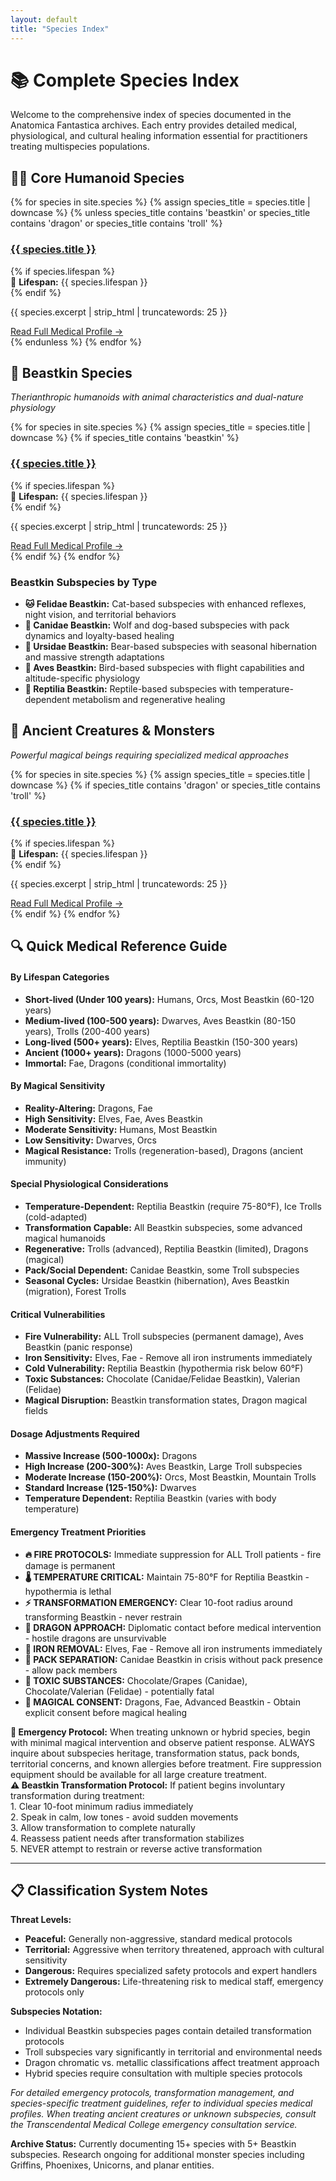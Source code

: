 ```yaml
---
layout: default
title: "Species Index"
---
```


# 📚 Complete Species Index

Welcome to the comprehensive index of species documented in the Anatomica Fantastica archives. Each entry provides detailed medical, physiological, and cultural healing information essential for practitioners treating multispecies populations.

## 🧑‍⚕️ Core Humanoid Species

<div class="species-index">
  {% for species in site.species %}
    {% assign species_title = species.title | downcase %}
    {% unless species_title contains 'beastkin' or species_title contains 'dragon' or species_title contains 'troll' %}
      <div class="index-entry">
        <h3><a href="{{ species.url | relative_url }}">{{ species.title }}</a></h3>
        {% if species.lifespan %}
          <div class="species-meta">
            🧬 <strong>Lifespan:</strong> {{ species.lifespan }}
          </div>
        {% endif %}
        <p>{{ species.excerpt | strip_html | truncatewords: 25 }}</p>
        <a href="{{ species.url | relative_url }}" class="read-more">Read Full Medical Profile →</a>
      </div>
    {% endunless %}
  {% endfor %}
</div>

## 🐾 Beastkin Species

*Therianthropic humanoids with animal characteristics and dual-nature physiology*

<div class="species-index">
  {% for species in site.species %}
    {% assign species_title = species.title | downcase %}
    {% if species_title contains 'beastkin' %}
      <div class="index-entry">
        <h3><a href="{{ species.url | relative_url }}">{{ species.title }}</a></h3>
        {% if species.lifespan %}
          <div class="species-meta">
            🧬 <strong>Lifespan:</strong> {{ species.lifespan }}
          </div>
        {% endif %}
        <p>{{ species.excerpt | strip_html | truncatewords: 25 }}</p>
        <a href="{{ species.url | relative_url }}" class="read-more">Read Full Medical Profile →</a>
      </div>
    {% endif %}
  {% endfor %}
</div>

### Beastkin Subspecies by Type

<div class="quick-reference">
  <ul>
    <li><strong>🐱 Felidae Beastkin:</strong> Cat-based subspecies with enhanced reflexes, night vision, and territorial behaviors</li>
    <li><strong>🐺 Canidae Beastkin:</strong> Wolf and dog-based subspecies with pack dynamics and loyalty-based healing</li>
    <li><strong>🐻 Ursidae Beastkin:</strong> Bear-based subspecies with seasonal hibernation and massive strength adaptations</li>
    <li><strong>🦅 Aves Beastkin:</strong> Bird-based subspecies with flight capabilities and altitude-specific physiology</li>
    <li><strong>🐍 Reptilia Beastkin:</strong> Reptile-based subspecies with temperature-dependent metabolism and regenerative healing</li>
  </ul>
</div>

## 🐲 Ancient Creatures & Monsters

*Powerful magical beings requiring specialized medical approaches*

<div class="species-index">
  {% for species in site.species %}
    {% assign species_title = species.title | downcase %}
    {% if species_title contains 'dragon' or species_title contains 'troll' %}
      <div class="index-entry">
        <h3><a href="{{ species.url | relative_url }}">{{ species.title }}</a></h3>
        {% if species.lifespan %}
          <div class="species-meta">
            🧬 <strong>Lifespan:</strong> {{ species.lifespan }}
          </div>
        {% endif %}
        <p>{{ species.excerpt | strip_html | truncatewords: 25 }}</p>
        <a href="{{ species.url | relative_url }}" class="read-more">Read Full Medical Profile →</a>
      </div>
    {% endif %}
  {% endfor %}
</div>

## 🔍 Quick Medical Reference Guide

<div class="quick-reference">
  <h4>By Lifespan Categories</h4>
  <ul>
    <li><strong>Short-lived (Under 100 years):</strong> Humans, Orcs, Most Beastkin (60-120 years)</li>
    <li><strong>Medium-lived (100-500 years):</strong> Dwarves, Aves Beastkin (80-150 years), Trolls (200-400 years)</li>
    <li><strong>Long-lived (500+ years):</strong> Elves, Reptilia Beastkin (150-300 years)</li>
    <li><strong>Ancient (1000+ years):</strong> Dragons (1000-5000 years)</li>
    <li><strong>Immortal:</strong> Fae, Dragons (conditional immortality)</li>
  </ul>

  <h4>By Magical Sensitivity</h4>
  <ul>
    <li><strong>Reality-Altering:</strong> Dragons, Fae</li>
    <li><strong>High Sensitivity:</strong> Elves, Fae, Aves Beastkin</li>
    <li><strong>Moderate Sensitivity:</strong> Humans, Most Beastkin</li>
    <li><strong>Low Sensitivity:</strong> Dwarves, Orcs</li>
    <li><strong>Magical Resistance:</strong> Trolls (regeneration-based), Dragons (ancient immunity)</li>
  </ul>

  <h4>Special Physiological Considerations</h4>
  <ul>
    <li><strong>Temperature-Dependent:</strong> Reptilia Beastkin (require 75-80°F), Ice Trolls (cold-adapted)</li>
    <li><strong>Transformation Capable:</strong> All Beastkin subspecies, some advanced magical humanoids</li>
    <li><strong>Regenerative:</strong> Trolls (advanced), Reptilia Beastkin (limited), Dragons (magical)</li>
    <li><strong>Pack/Social Dependent:</strong> Canidae Beastkin, some Troll subspecies</li>
    <li><strong>Seasonal Cycles:</strong> Ursidae Beastkin (hibernation), Aves Beastkin (migration), Forest Trolls</li>
  </ul>

  <h4>Critical Vulnerabilities</h4>
  <ul>
    <li><strong>Fire Vulnerability:</strong> ALL Troll subspecies (permanent damage), Aves Beastkin (panic response)</li>
    <li><strong>Iron Sensitivity:</strong> Elves, Fae - Remove all iron instruments immediately</li>
    <li><strong>Cold Vulnerability:</strong> Reptilia Beastkin (hypothermia risk below 60°F)</li>
    <li><strong>Toxic Substances:</strong> Chocolate (Canidae/Felidae Beastkin), Valerian (Felidae)</li>
    <li><strong>Magical Disruption:</strong> Beastkin transformation states, Dragon magical fields</li>
  </ul>

  <h4>Dosage Adjustments Required</h4>
  <ul>
    <li><strong>Massive Increase (500-1000x):</strong> Dragons</li>
    <li><strong>High Increase (200-300%):</strong> Aves Beastkin, Large Troll subspecies</li>
    <li><strong>Moderate Increase (150-200%):</strong> Orcs, Most Beastkin, Mountain Trolls</li>
    <li><strong>Standard Increase (125-150%):</strong> Dwarves</li>
    <li><strong>Temperature Dependent:</strong> Reptilia Beastkin (varies with body temperature)</li>
  </ul>

  <h4>Emergency Treatment Priorities</h4>
  <ul>
    <li><strong>🔥 FIRE PROTOCOLS:</strong> Immediate suppression for ALL Troll patients - fire damage is permanent</li>
    <li><strong>🌡️ TEMPERATURE CRITICAL:</strong> Maintain 75-80°F for Reptilia Beastkin - hypothermia is lethal</li>
    <li><strong>⚡ TRANSFORMATION EMERGENCY:</strong> Clear 10-foot radius around transforming Beastkin - never restrain</li>
    <li><strong>🐉 DRAGON APPROACH:</strong> Diplomatic contact before medical intervention - hostile dragons are unsurvivable</li>
    <li><strong>🧲 IRON REMOVAL:</strong> Elves, Fae - Remove all iron instruments immediately</li>
    <li><strong>🏥 PACK SEPARATION:</strong> Canidae Beastkin in crisis without pack presence - allow pack members</li>
    <li><strong>💊 TOXIC SUBSTANCES:</strong> Chocolate/Grapes (Canidae), Chocolate/Valerian (Felidae) - potentially fatal</li>
    <li><strong>🔮 MAGICAL CONSENT:</strong> Dragons, Fae, Advanced Beastkin - Obtain explicit consent before magical healing</li>
  </ul>
</div>

<div class="medical-alert critical">
  <strong>🚨 Emergency Protocol:</strong> When treating unknown or hybrid species, begin with minimal magical intervention and observe patient response. ALWAYS inquire about subspecies heritage, transformation status, pack bonds, territorial concerns, and known allergies before treatment. Fire suppression equipment should be available for all large creature treatment.
</div>

<div class="medical-alert warning">
  <strong>⚠️ Beastkin Transformation Protocol:</strong> If patient begins involuntary transformation during treatment:
  <br>1. Clear 10-foot minimum radius immediately
  <br>2. Speak in calm, low tones - avoid sudden movements  
  <br>3. Allow transformation to complete naturally
  <br>4. Reassess patient needs after transformation stabilizes
  <br>5. NEVER attempt to restrain or reverse active transformation
</div>

---

## 📋 Classification System Notes

**Threat Levels:**
- **Peaceful:** Generally non-aggressive, standard medical protocols
- **Territorial:** Aggressive when territory threatened, approach with cultural sensitivity
- **Dangerous:** Requires specialized safety protocols and expert handlers
- **Extremely Dangerous:** Life-threatening risk to medical staff, emergency protocols only

**Subspecies Notation:**
- Individual Beastkin subspecies pages contain detailed transformation protocols
- Troll subspecies vary significantly in territorial and environmental needs
- Dragon chromatic vs. metallic classifications affect treatment approach
- Hybrid species require consultation with multiple species protocols

*For detailed emergency protocols, transformation management, and species-specific treatment guidelines, refer to individual species medical profiles. When treating ancient creatures or unknown subspecies, consult the Transcendental Medical College emergency consultation service.*

**Archive Status:** Currently documenting 15+ species with 5+ Beastkin subspecies. Research ongoing for additional monster species including Griffins, Phoenixes, Unicorns, and planar entities.
